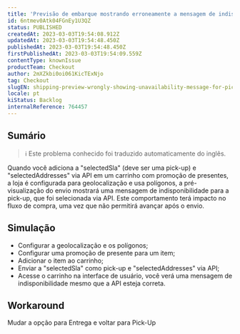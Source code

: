 ```yaml
---
title: 'Previsão de embarque mostrando erroneamente a mensagem de indisponibilidade para retirada'
id: 6ntmev0Atk04FGnEy1U3QZ
status: PUBLISHED
createdAt: 2023-03-03T19:54:08.912Z
updatedAt: 2023-03-03T19:54:48.450Z
publishedAt: 2023-03-03T19:54:48.450Z
firstPublishedAt: 2023-03-03T19:54:09.559Z
contentType: knownIssue
productTeam: Checkout
author: 2mXZkbi0oi061KicTExNjo
tag: Checkout
slugEN: shipping-preview-wrongly-showing-unavailability-message-for-pickup
locale: pt
kiStatus: Backlog
internalReference: 764457
---
```


## Sumário

>ℹ️ Este problema conhecido foi traduzido automaticamente do inglês.


Quando você adiciona a "selectedSla" (deve ser uma pick-up) e "selectedAddresses" via API em um carrinho com promoção de presentes, a loja é configurada para geolocalização e usa polígonos, a pré-visualização do envio mostrará uma mensagem de indisponibilidade para a pick-up, que foi selecionada via API. Este comportamento terá impacto no fluxo de compra, uma vez que não permitirá avançar após o envio.


##

## Simulação



- Configurar a geolocalização e os polígonos;
- Configurar uma promoção de presente para um item;
- Adicionar o item ao carrinho;
- Enviar a "selectedSla" como pick-up e "selectedAddresses" via API;
- Acesse o carrinho na interface de usuário, você verá uma mensagem de indisponibilidade mesmo que a API esteja correta.


##

## Workaround


Mudar a opção para Entrega e voltar para Pick-Up




